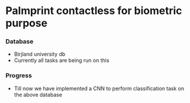 # Palmprint contactless for biometric purpose 

### Database 
- Birjland university db 
- Currently all tasks are being run on this 

### Progress 
- Till now we have implemented a CNN to perform classification task on the above database
